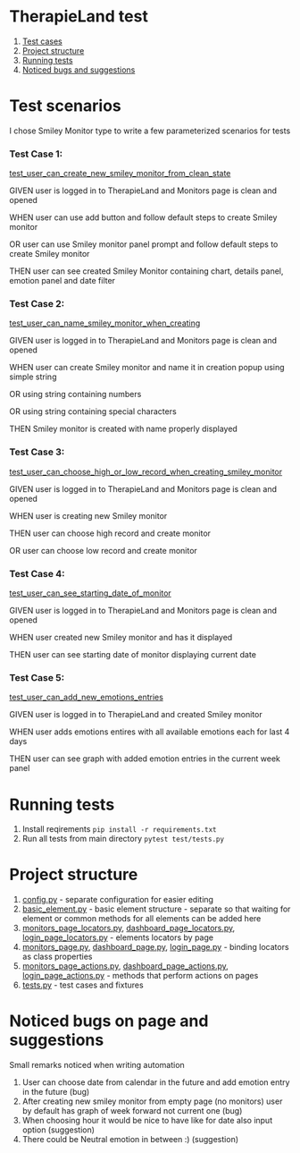 # TherapieLand test
 1. [Test cases](#test-scenarios)
 2. [Project structure](#project-structure)
 3. [Running tests](#running-tests)
 3. [Noticed bugs and suggestions](#noticed-bugs-on-page-and-suggestions)


# Test scenarios
I chose Smiley Monitor type to write a few parameterized scenarios for tests

<a name="cases"></a>
### Test Case 1:

[test_user_can_create_new_smiley_monitor_from_clean_state](https://github.com/KingaNeri/TherapieLandTest/blob/dfaf80b1de7b1002b7417ac22193bb7514d0f020/test/tests.py#L45)

GIVEN user is logged in to TherapieLand and Monitors page is clean and opened

WHEN user can use add button and follow default steps to create Smiley monitor

OR user can use Smiley monitor panel prompt and follow default steps to create Smiley monitor

THEN user can see created Smiley Monitor containing chart, details panel, emotion panel and date filter


### Test Case 2:
[test_user_can_name_smiley_monitor_when_creating](https://github.com/KingaNeri/TherapieLandTest/blob/dfaf80b1de7b1002b7417ac22193bb7514d0f020/test/tests.py#L56)

GIVEN user is logged in to TherapieLand and Monitors page is clean and opened

WHEN user can create Smiley monitor and name it in creation popup using simple string

OR using string containing numbers

OR using string containing special characters

THEN Smiley monitor is created with name properly displayed

### Test Case 3:
[test_user_can_choose_high_or_low_record_when_creating_smiley_monitor](https://github.com/KingaNeri/TherapieLandTest/blob/dfaf80b1de7b1002b7417ac22193bb7514d0f020/test/tests.py#L64)

GIVEN user is logged in to TherapieLand and Monitors page is clean and opened

WHEN user is creating new Smiley monitor

THEN user can choose high record and create monitor

OR user can choose low record and create monitor

### Test Case 4:
[test_user_can_see_starting_date_of_monitor](https://github.com/KingaNeri/TherapieLandTest/blob/dfaf80b1de7b1002b7417ac22193bb7514d0f020/test/tests.py#L68)

GIVEN user is logged in to TherapieLand and Monitors page is clean and opened

WHEN user created new Smiley monitor and has it displayed

THEN user can see starting date of monitor displaying current date

### Test Case 5:
[test_user_can_add_new_emotions_entries](https://github.com/KingaNeri/TherapieLandTest/blob/dfaf80b1de7b1002b7417ac22193bb7514d0f020/test/tests.py#L74)

GIVEN user is logged in to TherapieLand and created Smiley monitor

WHEN user adds emotions entires with all available emotions each for last 4 days

THEN user can see graph with added emotion entries in the current week panel

# Running tests
1. Install reqirements
`pip install -r requirements.txt`
2. Run all tests from main directory
`pytest test/tests.py`

# Project structure
1. [config.py](config/config.py) - separate configuration for easier editing
2. [basic_element.py](pages/components/basic_element.py) - basic element structure - separate so that waiting for element or common methods for all elements can be added here
3. [monitors_page_locators.py](pages/monitors/monitors_page_locators.py), [dashboard_page_locators.py](pages/dashboard/dashboard_page_locators.py), [login_page_locators.py](pages/login/login_page_locators.py) - elements locators by page
4. [monitors_page.py](pages/monitors/monitors_page.py), [dashboard_page.py](pages/dashboard/dashboard_page.py), [login_page.py](pages/login/login_page.py) - binding locators as class properties
5. [monitors_page_actions.py](pages/monitors/monitors_page_actions.py), [dashboard_page_actions.py](pages/dashboard/dashboard_page_actions.py), [login_page_actions.py](pages/login/login_page_actions.py) - methods that perform actions on pages
6. [tests.py](test/tests.py) - test cases and fixtures

# Noticed bugs on page and suggestions
Small remarks noticed when writing automation
1. User can choose date from calendar in the future and add emotion entry in the future (bug)
2. After creating new smiley monitor from empty page (no monitors) user by default has graph of week forward not current one (bug)
3. When choosing hour it would be nice to have like for date also input option (suggestion)
4. There could be Neutral emotion in between :) (suggestion)
